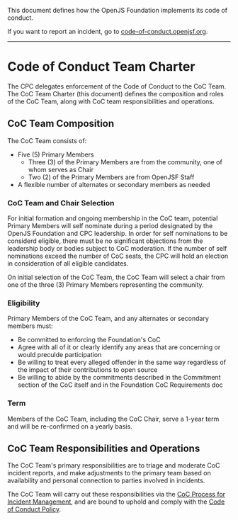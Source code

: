This document defines how the OpenJS Foundation implements its code of conduct.

If you want to report an incident, go to [code-of-conduct.openjsf.org][CoC].

***

# Code of Conduct Team Charter


The CPC delegates enforcement of the Code of Conduct to the CoC Team. The CoC Team Charter
(this document) defines the composition and roles of the CoC Team, along with CoC team
responsibilities and operations.

## CoC Team Composition

The CoC Team consists of:

* Five (5) Primary Members
  * Three (3) of the Primary Members are from the community, one of whom serves as Chair
  * Two (2) of the Primary Members are from OpenJSF Staff
* A flexible number of alternates or secondary members as needed

### CoC Team and Chair Selection

For initial formation and ongoing membership in the CoC team, potential Primary Members
will self nominate during a period designated by the OpenJS Foundation and CPC 
leadership. In order for self nominations to be considerd eligible, there must be no 
significant objections from the leadership body or bodies subject to CoC moderation. 
If the number of self nominations exceed the number of CoC seats, 
the CPC will hold an election in consideration of all eligible candidates.

On initial selection of the CoC Team, the CoC Team will select a chair from one of
the three (3) Primary Members representing the community.

### Eligibility

Primary Members of the CoC Team, and any alternates or secondary members must: 

* Be committed to enforcing the Foundation's CoC
* Agree with all of it or clearly identify any areas that are concerning or would preculde participation
* Be willing to treat every alleged offender in the same way regardless of the impact of their contributions to open source
* Be willing to abide by the commitments described in the Commitment section of the CoC itself and in the Foundation CoC Requirements doc

### Term

Members of the CoC Team, including the CoC Chair, serve a 1-year term and 
will be re-confirmed on a yearly basis.

## CoC Team Responsibilities and Operations

The CoC Team's primary responsibilities are to triage and moderate CoC incident reports, 
and make adjustments to the primary team based on availability and personal connection 
to parties involved in incidents.

The CoC Team will carry out these responsibilities via the
[CoC Process for Incident Management](COC_PROCESS_FOR_INCIDENT_MANAGEMENT.md), and are bound
to uphold and comply with the [Code of Conduct Policy][CoC Policy].

[CoC]: https://code-of-conduct.openjsf.org/
[CoC Policy]: https://github.com/openjs-foundation/cross-project-council/blob/main/conduct/COC_POLICY.md
